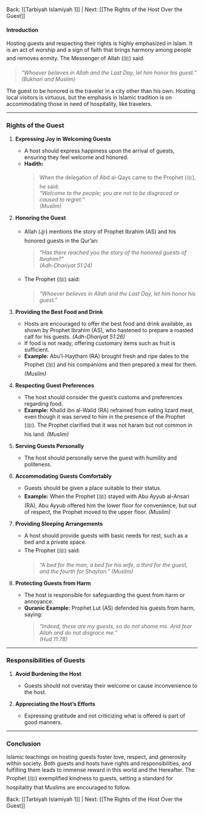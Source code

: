Back: [[Tarbiyah Islamiyah 1]] | Next: [[The Rights of the Host Over the Guest]]

#### **Introduction**  
Hosting guests and respecting their rights is highly emphasized in Islam. It is an act of worship and a sign of faith that brings harmony among people and removes enmity. The Messenger of Allah (ﷺ) said:  
> *“Whoever believes in Allah and the Last Day, let him honor his guest.”*  
*(Bukhari and Muslim)*  

The guest to be honored is the traveler in a city other than his own. Hosting local visitors is virtuous, but the emphasis in Islamic tradition is on accommodating those in need of hospitality, like travelers.  

---

### **Rights of the Guest**  

1. **Expressing Joy in Welcoming Guests**  
   - A host should express happiness upon the arrival of guests, ensuring they feel welcome and honored.  
   - **Hadith:**  
     > When the delegation of Abd al-Qays came to the Prophet (ﷺ), he said:  
     > *“Welcome to the people; you are not to be disgraced or caused to regret.”*  
     *(Muslim)*  

2. **Honoring the Guest**  
   - Allah (ﷻ) mentions the story of Prophet Ibrahim (AS) and his honored guests in the Qur’an:  
     > *“Has there reached you the story of the honored guests of Ibrahim?”*  
     *(Adh-Dhariyat 51:24)*  
   - The Prophet (ﷺ) said:  
     > *“Whoever believes in Allah and the Last Day, let him honor his guest.”*  

3. **Providing the Best Food and Drink**  
   - Hosts are encouraged to offer the best food and drink available, as shown by Prophet Ibrahim (AS), who hastened to prepare a roasted calf for his guests. *(Adh-Dhariyat 51:26)*  
   - If food is not ready, offering customary items such as fruit is sufficient.  
   - **Example:** Abu’l-Haytham (RA) brought fresh and ripe dates to the Prophet (ﷺ) and his companions and then prepared a meal for them. *(Muslim)*  

4. **Respecting Guest Preferences**  
   - The host should consider the guest’s customs and preferences regarding food.  
   - **Example:** Khalid ibn al-Walid (RA) refrained from eating lizard meat, even though it was served to him in the presence of the Prophet (ﷺ). The Prophet clarified that it was not haram but not common in his land. *(Muslim)*  

5. **Serving Guests Personally**  
   - The host should personally serve the guest with humility and politeness.  

6. **Accommodating Guests Comfortably**  
   - Guests should be given a place suitable to their status.  
   - **Example:** When the Prophet (ﷺ) stayed with Abu Ayyub al-Ansari (RA), Abu Ayyub offered him the lower floor for convenience, but out of respect, the Prophet moved to the upper floor. *(Muslim)*  

7. **Providing Sleeping Arrangements**  
   - A host should provide guests with basic needs for rest, such as a bed and a private space.  
   - The Prophet (ﷺ) said:  
     > *“A bed for the man, a bed for his wife, a third for the guest, and the fourth for Shaytan.”* *(Muslim)*  

8. **Protecting Guests from Harm**  
   - The host is responsible for safeguarding the guest from harm or annoyance.  
   - **Quranic Example:** Prophet Lut (AS) defended his guests from harm, saying:  
     > *“Indeed, these are my guests, so do not shame me. And fear Allah and do not disgrace me.”*  
     *(Hud 11:78)*  

---

### **Responsibilities of Guests**  

1. **Avoid Burdening the Host**  
   - Guests should not overstay their welcome or cause inconvenience to the host.  

2. **Appreciating the Host’s Efforts**  
   - Expressing gratitude and not criticizing what is offered is part of good manners.  

---

### **Conclusion**  
Islamic teachings on hosting guests foster love, respect, and generosity within society. Both guests and hosts have rights and responsibilities, and fulfilling them leads to immense reward in this world and the Hereafter. The Prophet (ﷺ) exemplified kindness to guests, setting a standard for hospitality that Muslims are encouraged to follow.


Back: [[Tarbiyah Islamiyah 1]] | Next: [[The Rights of the Host Over the Guest]]